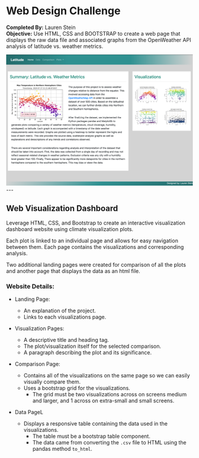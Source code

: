 # Web Design Challenge
**Completed By:** Lauren Stein\
**Objective:** Use HTML, CSS and BOOTSTRAP to create a web page that displays the raw data file and associated graphs from the OpenWeather API analysis of latitude vs. weather metrics. 

<img src="/Resources/lms_assets/Screen Shot 2020-09-03 at 6.16.45 PM.png">
---

## Web Visualization Dashboard

Leverage HTML, CSS, and Bootstrap to create an interactive visualization dashboard website using climate visualization plots.

Each plot is linked to an individual page and allows for easy navigation between them. Each page contains the visualizations and corresponding analysis.

Two additional landing pages were created for comparison of all the plots and another page that displays the data as an html file. 

### Website Details:

* Landing Page:
  * An explanation of the project.
  * Links to each visualizations page.

* Visualization Pages:
  * A descriptive title and heading tag.
  * The plot/visualization itself for the selected comparison.
  * A paragraph describing the plot and its significance.

* Comparison Page:
  * Contains all of the visualizations on the same page so we can easily visually compare them.
  * Uses a bootstrap grid for the visualizations.
    * The grid must be two visualizations across on screens medium and larger, and 1 across on extra-small and small screens.

* Data PageL 
  * Displays a responsive table containing the data used in the visualizations.
    * The table must be a bootstrap table component.
    * The data came from converting the `.csv` file  to HTML using the pandas method `to_html`.
